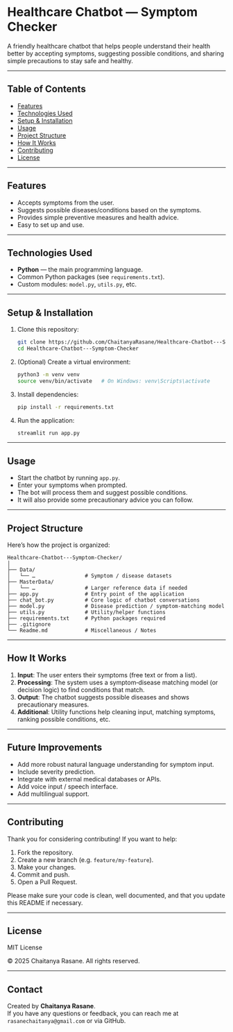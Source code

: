# Healthcare Chatbot — Symptom Checker

A friendly healthcare chatbot that helps people understand their health better by accepting symptoms, suggesting possible conditions, and sharing simple precautions to stay safe and healthy.

---

## Table of Contents

- [Features](#features)  
- [Technologies Used](#technologies-used)  
- [Setup & Installation](#setup--installation)  
- [Usage](#usage)  
- [Project Structure](#project-structure)  
- [How It Works](#how-it-works)  
- [Contributing](#contributing)  
- [License](#license)  

---

## Features

- Accepts symptoms from the user.  
- Suggests possible diseases/conditions based on the symptoms.  
- Provides simple preventive measures and health advice.  
- Easy to set up and use.  

---

## Technologies Used

- **Python** — the main programming language.  
- Common Python packages (see `requirements.txt`).  
- Custom modules: `model.py`, `utils.py`, etc.  

---

## Setup & Installation

1. Clone this repository:

   ```bash
   git clone https://github.com/ChaitanyaRasane/Healthcare-Chatbot---Symptom-Checker.git
   cd Healthcare-Chatbot---Symptom-Checker
   ```

2. (Optional) Create a virtual environment:

   ```bash
   python3 -m venv venv
   source venv/bin/activate   # On Windows: venv\Scripts\activate
   ```

3. Install dependencies:

   ```bash
   pip install -r requirements.txt
   ```

4. Run the application:

   ```bash
   streamlit run app.py
   ```

---

## Usage

- Start the chatbot by running `app.py`.  
- Enter your symptoms when prompted.  
- The bot will process them and suggest possible conditions.  
- It will also provide some precautionary advice you can follow.  

---

## Project Structure

Here’s how the project is organized:

```
Healthcare-Chatbot---Symptom-Checker/
│
├── Data/
│   └── …                # Symptom / disease datasets
├── MasterData/  
│   └── …                # Larger reference data if needed
├── app.py               # Entry point of the application
├── chat_bot.py          # Core logic of chatbot conversations
├── model.py             # Disease prediction / symptom‐matching model
├── utils.py             # Utility/helper functions
├── requirements.txt     # Python packages required
├── .gitignore
└── Readme.md            # Miscellaneous / Notes
```

---

## How It Works

1. **Input**: The user enters their symptoms (free text or from a list).  
2. **Processing**: The system uses a symptom‐disease matching model (or decision logic) to find conditions that match.  
3. **Output**: The chatbot suggests possible diseases and shows precautionary measures.  
4. **Additional**: Utility functions help cleaning input, matching symptoms, ranking possible conditions, etc.  

---

## Future Improvements

- Add more robust natural language understanding for symptom input.  
- Include severity prediction.  
- Integrate with external medical databases or APIs.  
- Add voice input / speech interface.  
- Add multilingual support.  

---

## Contributing

Thank you for considering contributing! If you want to help:

1. Fork the repository.  
2. Create a new branch (e.g. `feature/my‐feature`).  
3. Make your changes.  
4. Commit and push.  
5. Open a Pull Request.  

Please make sure your code is clean, well documented, and that you update this README if necessary.

---

## License

MIT License

© 2025 Chaitanya Rasane. All rights reserved.

---

## Contact

Created by **Chaitanya Rasane**.  
If you have any questions or feedback, you can reach me at `rasanechaitanya@gmail.com` or via GitHub.
